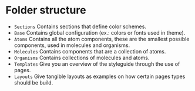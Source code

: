 # Folder structure

- `Sections` Contains sections that define color schemes.
- `Base` Contains global configuration (ex.: colors or fonts used in theme).
- `Atoms` Contains all the atom components, these are the smallest possible
  components, used in molecules and organisms.
- `Molecules` Contains components that are a collection of atoms.
- `Organisms` Contains collections of molecules and atoms.
- `Templates` Give you an overview of the styleguide through the use of pages.
- `Layouts` Give tangible layouts as examples on how certain pages types should
  be build.
